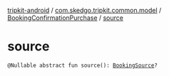 [tripkit-android](../../index.md) / [com.skedgo.tripkit.common.model](../index.md) / [BookingConfirmationPurchase](index.md) / [source](./source.md)

# source

`@Nullable abstract fun source(): `[`BookingSource`](../-booking-source/index.md)`?`